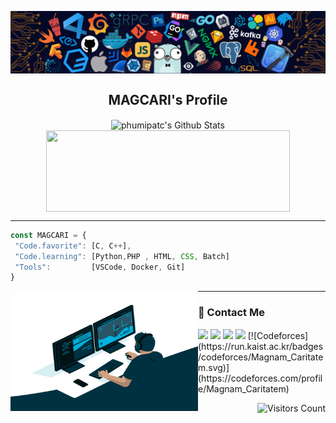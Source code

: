 <p align="center">
 <img src="https://github.com/phumipatc/phumipatc/blob/main/header.png" align="center" alt="Header" />
 <h2 align="center">MAGCARI's Profile</h2>
</p>

<p align="center">
 <img align="center" width="390" height="130" src="https://github-readme-stats.vercel.app/api?username=phumipatc&include_all_commits=true&count_private=true&show_icons=true&line_height=20" alt="phumipatc's Github Stats">
 <img align="center" width="390" height="130" src="https://github-readme-stats.vercel.app/api/top-langs/?username=phumipatc&layout=compact"/>
</p>

---

```javascript
const MAGCARI = {
 "Code.favorite": [C, C++],
 "Code.learning": [Python,PHP , HTML, CSS, Batch]
 "Tools":         [VSCode, Docker, Git]
}
```
<img align="left" alt="GIF" src="https://github.com/phumipatc/phumipatc/blob/main/code.gif?raw=true" width="300" height="192" />

---

<p>
  <h3>📣 Contact Me</h3>
  <a href="https://facebook.com/bossryc"><img src="https://img.shields.io/badge/facebook-1778F2.svg?style=for-the-badge&logo=facebook&logoColor=white"/></a>
  <a href="https://instagram.com/phumipat.c"><img src="https://img.shields.io/badge/instagram-E1306C.svg?style=for-the-badge&logo=instagram&logoColor=white"/></a>
  <a href="https://twitch.tv/magcari"><img src="https://img.shields.io/badge/twitch-9146FF.svg?style=for-the-badge&logo=twitch&logoColor=white"/></a>
  <a href="mailto:phumipat.c@outlook.com"><img src="https://img.shields.io/badge/mail-BB001B.svg?style=for-the-badge&logo=gmail&logoColor=white"/></a>
  [![Codeforces](https://run.kaist.ac.kr/badges/codeforces/Magnam_Caritatem.svg)](https://codeforces.com/profile/Magnam_Caritatem)
</p>
<img align="right" src="https://visitor-badge.glitch.me/badge?page_id=phumipatc.phumipatc" alt="Visitors Count" />
